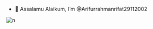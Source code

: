 - 👋 Assalamu Alaikum, I’m @Arifurrahmanrifat29112002


![n](https://user-images.githubusercontent.com/98427204/223776086-588f4c37-36ce-4b83-848d-2aa8cea34c82.png)
